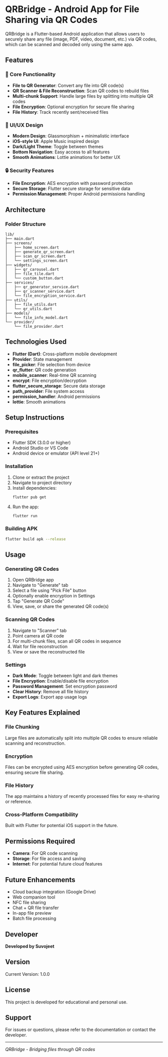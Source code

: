 # QRBridge - Android App for File Sharing via QR Codes

QRBridge is a Flutter-based Android application that allows users to securely share any file (image, PDF, video, document, etc.) via QR codes, which can be scanned and decoded only using the same app.

## Features

### 🔄 Core Functionality
- **File to QR Generator**: Convert any file into QR code(s)
- **QR Scanner & File Reconstruction**: Scan QR codes to rebuild files
- **Multi-chunk Support**: Handle large files by splitting into multiple QR codes
- **File Encryption**: Optional encryption for secure file sharing
- **File History**: Track recently sent/received files

### 🎨 UI/UX Design
- **Modern Design**: Glassmorphism + minimalistic interface
- **iOS-style UI**: Apple Music inspired design
- **Dark/Light Theme**: Toggle between themes
- **Bottom Navigation**: Easy access to all features
- **Smooth Animations**: Lottie animations for better UX

### 🔒 Security Features
- **File Encryption**: AES encryption with password protection
- **Secure Storage**: Flutter secure storage for sensitive data
- **Permission Management**: Proper Android permissions handling

## Architecture

### Folder Structure
```
lib/
├── main.dart
├── screens/
│   ├── home_screen.dart
│   ├── generate_qr_screen.dart
│   ├── scan_qr_screen.dart
│   └── settings_screen.dart
├── widgets/
│   ├── qr_carousel.dart
│   ├── file_tile.dart
│   └── custom_button.dart
├── services/
│   ├── qr_generator_service.dart
│   ├── qr_scanner_service.dart
│   └── file_encryption_service.dart
├── utils/
│   ├── file_utils.dart
│   └── qr_utils.dart
├── models/
│   └── file_info_model.dart
└── provider/
    └── file_provider.dart
```

## Technologies Used

- **Flutter (Dart)**: Cross-platform mobile development
- **Provider**: State management
- **file_picker**: File selection from device
- **qr_flutter**: QR code generation
- **mobile_scanner**: Real-time QR scanning
- **encrypt**: File encryption/decryption
- **flutter_secure_storage**: Secure data storage
- **path_provider**: File system access
- **permission_handler**: Android permissions
- **lottie**: Smooth animations

## Setup Instructions

### Prerequisites
- Flutter SDK (3.0.0 or higher)
- Android Studio or VS Code
- Android device or emulator (API level 21+)

### Installation
1. Clone or extract the project
2. Navigate to project directory
3. Install dependencies:
   ```bash
   flutter pub get
   ```
4. Run the app:
   ```bash
   flutter run
   ```

### Building APK
```bash
flutter build apk --release
```

## Usage

### Generating QR Codes
1. Open QRBridge app
2. Navigate to "Generate" tab
3. Select a file using "Pick File" button
4. Optionally enable encryption in Settings
5. Tap "Generate QR Code"
6. View, save, or share the generated QR code(s)

### Scanning QR Codes
1. Navigate to "Scanner" tab
2. Point camera at QR code
3. For multi-chunk files, scan all QR codes in sequence
4. Wait for file reconstruction
5. View or save the reconstructed file

### Settings
- **Dark Mode**: Toggle between light and dark themes
- **File Encryption**: Enable/disable file encryption
- **Password Management**: Set encryption password
- **Clear History**: Remove all file history
- **Export Logs**: Export app usage logs

## Key Features Explained

### File Chunking
Large files are automatically split into multiple QR codes to ensure reliable scanning and reconstruction.

### Encryption
Files can be encrypted using AES encryption before generating QR codes, ensuring secure file sharing.

### File History
The app maintains a history of recently processed files for easy re-sharing or reference.

### Cross-Platform Compatibility
Built with Flutter for potential iOS support in the future.

## Permissions Required

- **Camera**: For QR code scanning
- **Storage**: For file access and saving
- **Internet**: For potential future cloud features

## Future Enhancements

- Cloud backup integration (Google Drive)
- Web companion tool
- NFC file sharing
- Chat + QR file transfer
- In-app file preview
- Batch file processing

## Developer

**Developed by Suvojeet**

## Version

Current Version: 1.0.0

## License

This project is developed for educational and personal use.

## Support

For issues or questions, please refer to the documentation or contact the developer.

---

*QRBridge - Bridging files through QR codes*

